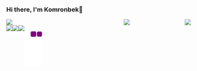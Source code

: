 ### Hi there, I'm Komronbek👋

<img align="left" width="62%" src="https://github-readme-stats.vercel.app/api?username=Komronbek2&show_icons=true&theme=tokyonight"/>
<img align="left" width="32%" src="https://github-readme-stats.vercel.app/api/top-langs/?username=Komronbek2&layout=compact)](https://github.com/Komronbek2/github-readme-stats"/>

<img align="left" src="https://img.shields.io/badge/python-3670A0?style=for-the-badge&logo=python&logoColor=ffdd54"/>
<img align="left" src="https://img.shields.io/badge/javascript-%23323330.svg?style=for-the-badge&logo=javascript&logoColor=%23F7DF1E"/>
<img align="left" src="https://img.shields.io/badge/flask-%23000.svg?style=for-the-badge&logo=flask&logoColor=white"/>
<img align="left" src="https://img.shields.io/badge/Flutter-%2302569B.svg?style=for-the-badge&logo=Flutter&logoColor=white"/>


![snake gif](https://github.com/Komronbek2/Komronbek2/blob/output/github-contribution-grid-snake.gif)

